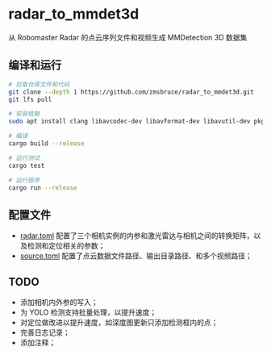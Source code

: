 # radar_to_mmdet3d

从 Robomaster Radar 的点云序列文件和视频生成 MMDetection 3D 数据集

## 编译和运行

```sh
# 拉取仓库文件和代码
git clone --depth 1 https://github.com/zmsbruce/radar_to_mmdet3d.git
git lfs pull

# 安装依赖
sudo apt install clang libavcodec-dev libavformat-dev libavutil-dev pkg-config

# 编译
cargo build --release

# 运行测试
cargo test

# 运行程序
cargo run --release
```

## 配置文件

- [radar.toml](config/radar.toml) 配置了三个相机实例的内参和激光雷达与相机之间的转换矩阵，以及检测和定位相关的参数；
- [source.toml](config/source.toml) 配置了点云数据文件路径、输出目录路径、和多个视频路径；

## TODO

- 添加相机内外参的写入；
- 为 YOLO 检测支持批量处理，以提升速度；
- 对定位做改进以提升速度，如深度图更新只添加检测框内的点；
- 完善日志记录；
- 添加注释；